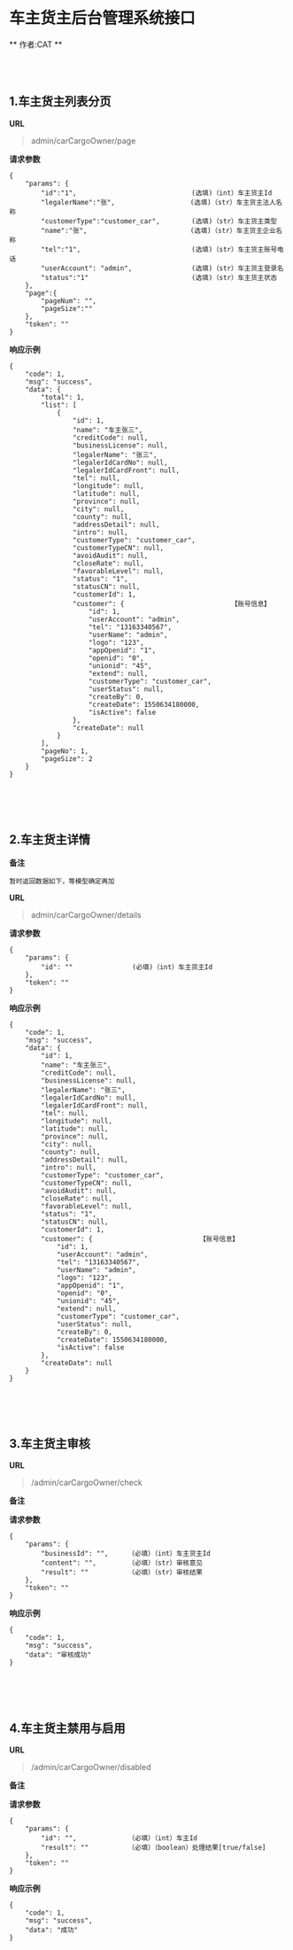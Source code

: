 # 车主货主后台管理系统接口 #

** 作者:CAT **

<br>
<br>


## 1.车主货主列表分页 ##

**URL**
>admin/carCargoOwner/page

**请求参数**

    {
    	"params": {
            "id":"1",                             (选填)（int）车主货主Id
    		"legalerName":"张",                   (选填)（str）车主货主法人名称
    		"customerType":"customer_car",        (选填)（str）车主货主类型
    		"name":"张",                          (选填)（str）车主货主企业名称
    		"tel":"1",                            (选填)（str）车主货主账号电话
    		"userAccount": "admin",               (选填)（str）车主货主登录名
    		"status":"1"                          (选填)（str）车主货主状态
    	},
        "page":{
            "pageNum": "",
            "pageSize":""
        },
    	"token": ""
	}

**响应示例**

    {
        "code": 1,
        "msg": "success",
        "data": {
            "total": 1,
            "list": [
                {
                    "id": 1,
                    "name": "车主张三",
                    "creditCode": null,
                    "businessLicense": null,
                    "legalerName": "张三",
                    "legalerIdCardNo": null,
                    "legalerIdCardFront": null,
                    "tel": null,
                    "longitude": null,
                    "latitude": null,
                    "province": null,
                    "city": null,
                    "county": null,
                    "addressDetail": null,
                    "intro": null,
                    "customerType": "customer_car",
                    "customerTypeCN": null,
                    "avoidAudit": null,
                    "closeRate": null,
                    "favorableLevel": null,
                    "status": "1",
                    "statusCN": null,
                    "customerId": 1,
                    "customer": {                           【账号信息】
                        "id": 1,
                        "userAccount": "admin",
                        "tel": "13163340567",
                        "userName": "admin",
                        "logo": "123",
                        "appOpenid": "1",
                        "openid": "0",
                        "unionid": "45",
                        "extend": null,
                        "customerType": "customer_car",
                        "userStatus": null,
                        "createBy": 0,
                        "createDate": 1550634180000,
                        "isActive": false
                    },
                    "createDate": null
                }
            ],
            "pageNo": 1,
            "pageSize": 2
        }
    }

<br>
<br>
<br>


## 2.车主货主详情 ##

**备注**

    暂时返回数据如下，等模型确定再加

**URL**
>admin/carCargoOwner/details

**请求参数**

    {
    	"params": {
            "id": ""               (必填)（int）车主货主Id
    	},
    	"token": ""
	}

**响应示例**

    {
        "code": 1,
        "msg": "success",
        "data": {
            "id": 1,
            "name": "车主张三",
            "creditCode": null,
            "businessLicense": null,
            "legalerName": "张三",
            "legalerIdCardNo": null,
            "legalerIdCardFront": null,
            "tel": null,
            "longitude": null,
            "latitude": null,
            "province": null,
            "city": null,
            "county": null,
            "addressDetail": null,
            "intro": null,
            "customerType": "customer_car",
            "customerTypeCN": null,
            "avoidAudit": null,
            "closeRate": null,
            "favorableLevel": null,
            "status": "1",
            "statusCN": null,
            "customerId": 1,
            "customer": {                           【账号信息】
                "id": 1,
                "userAccount": "admin",
                "tel": "13163340567",
                "userName": "admin",
                "logo": "123",
                "appOpenid": "1",
                "openid": "0",
                "unionid": "45",
                "extend": null,
                "customerType": "customer_car",
                "userStatus": null,
                "createBy": 0,
                "createDate": 1550634180000,
                "isActive": false
            },
            "createDate": null
        }
    }
    
<br>
<br>
<br>


## 3.车主货主审核 ##

**URL**
>/admin/carCargoOwner/check

**备注**


**请求参数**

    {
    	"params": {
            "businessId": "",     （必填）（int）车主货主Id
            "content": "",        （必填）（str）审核意见
            "result": ""          （必填）（str）审核结果
    	},
    	"token": ""
	}

**响应示例**

    {
	    "code": 1,
	    "msg": "success",
	    "data": "审核成功"
    }

<br>
<br>
<br>


## 4.车主货主禁用与启用 ##

**URL**
>/admin/carCargoOwner/disabled

**备注**


**请求参数**

    {
    	"params": {
            "id": "",             （必填）（int）车主Id
            "result": ""          （必填）（boolean）处理结果[true/false]
    	},
    	"token": ""
	}

**响应示例**

    {
	    "code": 1,
	    "msg": "success",
	    "data": "成功"
    }